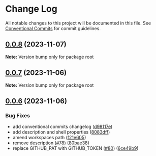 # Change Log

All notable changes to this project will be documented in this file.
See [Conventional Commits](https://conventionalcommits.org) for commit guidelines.

## [0.0.8](https://github.com/onebeyond/cuckoojs/compare/v0.0.7...v0.0.8) (2023-11-07)

**Note:** Version bump only for package root





## [0.0.7](https://github.com/onebeyond/cuckoojs/compare/v0.0.6...v0.0.7) (2023-11-06)

**Note:** Version bump only for package root





## [0.0.6](https://github.com/onebeyond/cuckoojs/compare/v0.0.4...v0.0.6) (2023-11-06)


### Bug Fixes

* add conventional commits changelog ([d98117e](https://github.com/onebeyond/cuckoojs/commit/d98117ec67f01990fdb77bb45023e5d3294f668a))
* add description and shell properties ([8083dff](https://github.com/onebeyond/cuckoojs/commit/8083dff41d3f5c48ecd4e9ed1cb821fd20a776c0))
* amend workspaces path ([f21e605](https://github.com/onebeyond/cuckoojs/commit/f21e6054c51df4f435553cfddb2a595a49f98a57))
* remove description ([#78](https://github.com/onebeyond/cuckoojs/issues/78)) ([80bae38](https://github.com/onebeyond/cuckoojs/commit/80bae38433aaa660512a62cd7de4f88ca7d8bd2d))
* replace GITHUB_PAT with GITHUB_TOKEN ([#80](https://github.com/onebeyond/cuckoojs/issues/80)) ([6ce49b9](https://github.com/onebeyond/cuckoojs/commit/6ce49b919659a4897da2561897f92ec1472aa8a5))
